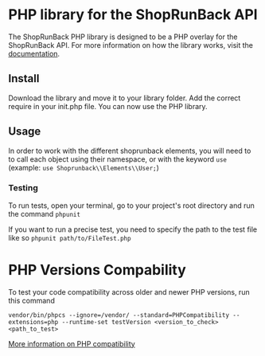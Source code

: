 # PHP library for the ShopRunBack API

The ShopRunBack PHP library is designed to be a PHP overlay for the ShopRunBack API. For more information on how the library works, visit the [documentation](https://shoprunback.github.io/documentation/php.html).

## Install

Download the library and move it to your library folder. Add the correct require in your init.php file. You can now use the PHP library.

## Usage

In order to work with the different shoprunback elements, you will need to to call each object using their namespace, or with the keyword `use` (example: `use Shoprunback\\Elements\\User;`)

### Testing

To run tests, open your terminal, go to your project's root directory and run the command `phpunit`

If you want to run a precise test, you need to specify the path to the test file like so `phpunit path/to/FileTest.php`


# PHP Versions Compability

To test your code compatibility across older and newer PHP versions, run this command

`vendor/bin/phpcs --ignore=/vendor/ --standard=PHPCompatibility --extensions=php --runtime-set testVersion <version_to_check> <path_to_test>`

[More information on PHP compatibility](https://www.sitepoint.com/quick-intro-phpcompatibility-standard-for-phpcs-are-you-php7-ready/)


